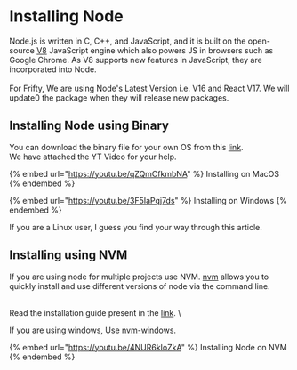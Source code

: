# Installing Node

Node.js is written in C, C++, and JavaScript, and it is built on the open-source [V8](https://developers.google.com/v8/) JavaScript engine which also powers JS in browsers such as Google Chrome. As V8 supports new features in JavaScript, they are incorporated into Node.\
\
For Frifty, We are using Node's Latest Version i.e. V16 and React V17. We will update0 the package when they will release new packages.

## Installing Node using Binary

You can download the binary file for your own OS from this [link](https://nodejs.org/en/download/). \
We have attached the YT Video for your help.

{% embed url="https://youtu.be/qZQmCfkmbNA" %}
Installing on MacOS&#x20;
{% endembed %}

{% embed url="https://youtu.be/3F5IaPqj7ds" %}
Installing on Windows&#x20;
{% endembed %}

If you are a Linux user, I guess you find your way through this article.&#x20;

## Installing using NVM

If you are using node for multiple projects use NVM. [nvm](https://github.com/nvm-sh/nvm) allows you to quickly install and use different versions of node via the command line.

\
Read the installation guide present in the [link](https://github.com/nvm-sh/nvm#installing-and-updating). \


If you are using windows, Use [nvm-windows](https://github.com/coreybutler/nvm-windows).&#x20;

{% embed url="https://youtu.be/4NUR6kIoZkA" %}
Installing Node on NVM
{% endembed %}

## &#x20;
